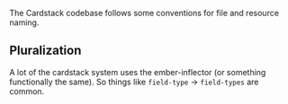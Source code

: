 The Cardstack codebase follows some conventions for file and resource naming.

## Pluralization

A lot of the cardstack system uses the ember-inflector (or something functionally the same). So things like `field-type` -> `field-types` are common.
